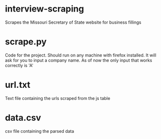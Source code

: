 # interview-scraping
 Scrapes the Missouri Secretary of State website for business fillings

# scrape.py
 Code for the project. Should run on any machine with firefox installed.
 It will ask for you to input a company name. As of now the only input that
 works correctly is 'A'
 
 # url.txt
  Text file containing the urls scraped from the js table
  
 # data.csv
  csv file containing the parsed data

